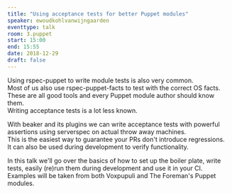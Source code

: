 ```yaml
---
title: "Using acceptance tests for better Puppet modules"
speaker: ewoudkohlvanwijngaarden
eventtype: talk
room: 3.puppet
start: 15:00
end: 15:55
date: 2018-12-29
draft: false
---
```


Using rspec-puppet to write module tests is also very common.  
Most of us also use rspec-puppet-facts to test with the correct OS facts.  
These are all good tools and every Puppet module author should know them.  
Writing acceptance tests is a lot less known.  

With beaker and its plugins we can write acceptance tests with powerful assertions using serverspec on actual throw away machines.  
This is the easiest way to guarantee your PRs don't introduce regressions.  
It can also be used during development to verify functionality.  

In this talk we'll go over the basics of how to set up the boiler plate, write tests, easily (re)run them during development and use it in your CI.  
Examples will be taken from both Voxpupuli and The Foreman's Puppet modules.  

